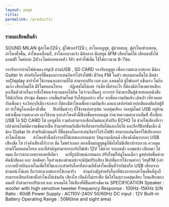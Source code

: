 ```yaml
---
layout: page
title:
permalink: /product1/
---
```


<h3> รายละเอียดสินค้า</h3>
SOUND MILAN ตู้ลำโพง12นิ้ว, ตู้ไฟเบอร์12นิ้ว, ลำโพงบลูทูธ, ตู้ช่วยสอน, ตู้ลำโพงช่วยสอน, ลำโพงตั้งพื้น, ลำโพงเคลื่อนที่, ลำโพงกลางแจ้ง มีล้อลาก มีบลทูธ มีFM เสียบไมค์ได้ เสียบขาตั้งได้ แถมฟรี ไมค์ลอย 2ตัว+ไมค์ลอยคาดหัว 1ตัว ชาร์จไฟเต็ม ใช้ได้ยาวนาน 6-7ชม.

รองรับการอ่านไฟล์เพลง.mp3 ผ่านUSB , SD CARD
รองรับบลูทูธ เพื่อความสะดวกสบาย
มีช่อง Guiter In สำหรับใครที่ชื่นชอบการเล่นกีตาร์โปร่งไฟฟ้า
มีวิทยุ FM ในตัว สแกนหาคลื่นได้
มีหน้าจอDisplay
ชาร์จไฟ ใช้งานนอกสถานที่ได้
สามารถปรับ เบส และ แหลมได้
ตู้ไฟเบอร์ แข็งแรง ไม่ก๊องแก๊ง
เสียบไมค์ได้
มีรีโมทคอนโทรล
     ปฏิเสธไม่ได้เลย ว่าเดี๋ยวนี้ทำอะไร ก็ต้องมีลำโพงขยายเสียงมาเป็นตัวช่วยในการสื่อให้คนจำนวนมากได้ยิน ไม่ว่าจะเป็นครู อาจารย์ ก็นำมาเป็นตู้ช่วยสอนหนังสือให้นักเรียน ประชุม สัมมนา งานขึ้นบ้านใหม่ รับได้ทุกอย่าง หรือ จะเพื่อความบันเทิง เดินป่า เที่ยวดอย กับเพื่อนๆ จะเงียบๆก็เดี๋ยวจะเหงา ก็ต้องมีลำโพงเพื่อความบันเทิง มาแนวสปอร์ตด้วยล้อสีแดงตัดกับตู้สีดำ ทำให้ดูโฉบเฉี่ยวยิ่งขึ้น
     ฟังก์ชั่นต่างๆ ที่ใช้งานบ่อยๆเช่น วอลลุ่มเสียง วอลลุ่มไมค์ USB อยู่ด้านหน้าเพื่อความสะดวกเวลาใช้งาน และลำโพงตัวนี้ฟังก์ชั่นครอบคลุม อำนวยความสะดวกเต็มที่ ทั้งเสียบ USB ได้ SD CARD ได้ บลทูธได้ รวมถึงสามารถเสียบไมค์และยังปรับ ECHO ได้ ช่วยให้เสียงที่เราเปล่งผ่านไมค์มีความชัดมากขึ้น ยังมาพร้อมกับมือจับที่สามารถยืดได้และเก็บได้ และอีก1ฟังก์ชั่นเด็ก มีช่อง Guitar In สำหรับนักดนตรี ที่ชื่นชอบในการเล่นกีตาร์โปร่งไฟฟ้า สามารถเล่นกีตาร์ให้เสียงออกลำโพงได้เลย
     ลำโพงตัวนี้หลังจากที่ได้เทสเองก่อนขาย วัสดุงานเนียนดี เสียงดังดีมากกกก USB เสียงชัด ใส เร่งดังเสียงก็กังวาล ชัด ไม่พร่าเบลอ ลองเชื่อมบลูทูธดูก็ชัดใสไม่มีเสียงซ่ารบกวน ควบคุมผ่านรีโมทคอนโทรล และที่สำคัญสามารถรองรับไฟเข้า 12V ได้ด้วย จะแบตน้ำ แบตแห้ง เสียบมา ได้หมด ถือว่าสะดวกสบายเลยทีเดียว
     มาที่รูปลักษณ์ภายนอก ปรับใหม่ให้ดูโฉบเฉี่ยว ดูสปอร์ตขึ้นด้วยคันชักสีแดง และ ล้อตัดดำ ในส่วนของด้านหน้าจะมีปุ่มปรับเสียง ฟังก์ชั่นการใช้งานต่างๆ วิทยุFM (เสาอากาศบิ้วท์อินภายในเพื่อให้ไม่เกะกะสำหรับใครที่สถานที่ตั้งลำโพงพื้นที่จำกัด)หรือ USB เสียบจากด้านหน้าได้เลย ถือว่าสะดวกต่อการใช้งานจริง
     ด้านล่างมีรูสำหรับใครที่ต้องการยกลำโพงขึ้นที่สูงก็สามารถเสียบกับขาตั้งลำโพงได้เช่นกัน เสียงใส เปิดดังไม่กระพือ ชัดใสในทุกวอลลุ่มเสียง โทนเสียงของดนตรี ยังสามารถปรับเบส และ แหลมได้ ให้เสียงที่ดีขึ้นอย่างชัดเจน
SPECIFICATION
Speaker : woofer with high sensitive tweeter
Frequency Response : 100Hz-15KHz
S/N Ratio : 60dB
Power Supply : AC110V-240V 50/60Hz
DC input : 12V
Built-in Battery
Operating Range : 50M(line and sight area)

